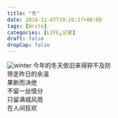 ```yaml
---
title: "冬"
date: 2018-11-07T19:26:17+08:00
tags: [Write] 
categories: [LIFE,记录]
draft: false
dropCap: false
---
```

![](/images/life/2018/11/07/01.jpg "winter")
今年的冬天依旧来得猝不及防<br/>
带走昨日的余温<br/>
果断而决绝<br/>
不留一丝情分<br/>
只留满城风雨<br/>
在人间狂欢
